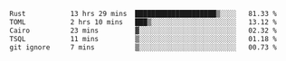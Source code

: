 <!--START_SECTION:waka-->

```txt
Rust           13 hrs 29 mins  ████████████████████▒░░░░   81.33 %
TOML           2 hrs 10 mins   ███▒░░░░░░░░░░░░░░░░░░░░░   13.12 %
Cairo          23 mins         ▓░░░░░░░░░░░░░░░░░░░░░░░░   02.32 %
TSQL           11 mins         ▒░░░░░░░░░░░░░░░░░░░░░░░░   01.18 %
git ignore     7 mins          ▒░░░░░░░░░░░░░░░░░░░░░░░░   00.73 %
```

<!--END_SECTION:waka-->